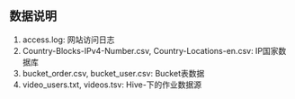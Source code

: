 ## 数据说明 ##

1. access.log: 网站访问日志
2. Country-Blocks-IPv4-Number.csv, Country-Locations-en.csv: IP国家数据库
3. bucket_order.csv, bucket_user.csv: Bucket表数据
4. video_users.txt, videos.tsv: Hive-下的作业数据源
